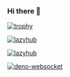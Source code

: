 ### Hi there 👋

[![trophy](https://github-profile-trophy.vercel.app/?username=Fouadktb)](https://github.com/Fouadktb/github-profile-trophy)


[![lazyhub](https://github-readme-stats.vercel.app/api/pin/?username=Fouadktb&repo=covid19-japan-web-api&theme=monokai)](https://github.com/Fouadktb/covid19-japan-web-api)

[![lazyhub](https://github-readme-stats.vercel.app/api/pin/?username=Fouadktb&repo=lazyhub&theme=monokai)](https://github.com/Fouadktb/lazyhub)

[![deno-websocket](https://github-readme-stats.vercel.app/api/pin/?username=Fouadktb&repo=deno-websocket&theme=monokai)](https://github.com/Fouadktb/deno-websokcet)


<!--
**Fouadktb/Fouadktb** is a ✨ _special_ ✨ repository because its `README.md` (this file) appears on your GitHub profile.

Here are some ideas to get you started:

- 🔭 I’m currently working on ...
- 🌱 I’m currently learning ...
- 👯 I’m looking to collaborate on ...
- 🤔 I’m looking for help with ...
- 💬 Ask me about ...
- 📫 How to reach me: ...
- 😄 Pronouns: ...
- ⚡ Fun fact: ...
-->
